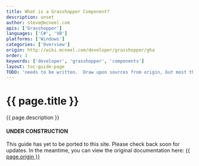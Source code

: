 ```yaml
---
title: What is a Grasshopper Component?
description: unset
author: steve@mcneel.com
apis: ['Grasshopper']
languages: ['C#', 'VB']
platforms: ['Windows']
categories: ['Overview']
origin: http://wiki.mcneel.com/developer/grasshopper/gha
order: 1
keywords: ['developer', 'grasshopper', 'components']
layout: toc-guide-page
TODO: 'needs to be written.  Draw upon sources from origin, but most things are out-of-date'
---
```


# {{ page.title }}

{{ page.description }}

<div class="bs-callout bs-callout-danger">
  <h4>UNDER CONSTRUCTION</h4>
  <p>This guide has yet to be ported to this site.  Please check back soon for updates.  
  In the meantime, you can view the original documentation here:
  <a href="{{ page.origin }}">{{ page.origin }}</a></p>
</div>
